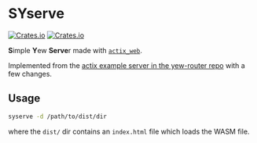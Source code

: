 # SYserve

[![Crates.io](https://img.shields.io/crates/v/index-map.svg)](https://crates.io/crates/syserve)
[![Crates.io](https://img.shields.io/crates/l/syserve.svg)](./LICENSE)

**S**imple **Y**ew **Serve**r made with [`actix_web`](https://actix.rs/).

Implemented from the [actix example server in the yew-router repo](https://github.com/yewstack/yew_router/tree/master/examples/servers)
with a few changes.

## Usage

```bash
syserve -d /path/to/dist/dir
```

where the `dist/` dir contains an `index.html` file which loads the WASM file.
